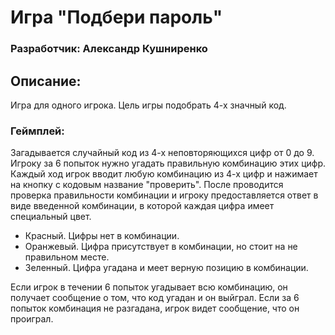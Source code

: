 # Игра "Подбери пароль"
### Разработчик: Александр Кушниренко

## Описание:
Игра для одного игрока.
Цель игры подобрать 4-х значный код.

### Геймплей:
Загадывается случайный код из 4-х неповторяющихся цифр от 0 до 9. Игроку за 6 попыток нужно угадать правильную комбинацию этих цифр.
Каждый ход игрок вводит любую комбинацию из 4-х цифр и нажимает на кнопку с кодовым название "проверить".
После проводится проверка правильности комбинации и игроку предоставляется ответ в виде введенной комбинации, в которой каждая цифра имеет специальный цвет.
- Красный. Цифры нет в комбинации.
- Оранжевый. Цифра присутствует в комбинации, но стоит на не правильном месте.
- Зеленный. Цифра угадана и меет верную позицию в комбинации.
  
Если игрок в течении 6 попыток угадывает всю комбинацию, он получает сообщение о том, что код угадан и он выйграл.
Если за 6 попыток комбинация не разгадана, игрок видет сообщение, что он проиграл.
